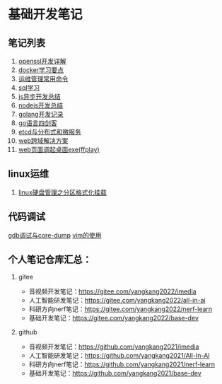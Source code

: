 # 基础开发笔记

## 笔记列表
1. [openssl开发详解](openssl.md)
2. [docker学习要点](docker.md)
3. [运维管理常用命令]()
4. [sql学习](sql.md)
3. [js异步开发总结](js_async.md)
4. [nodejs开发总结](nodejs.md)
5. [golang开发记录](golang.md)
5. [go语言四剑客](go语言四剑客.md)
6. [etcd与分布式和微服务](etcd.md)
7. [web跨域解决方案](web跨域解决方案.md)
8. [web页面调起桌面exe(ffplay)](web页面调起桌面exe(ffplay).md)
## linux运维
1. [linux硬盘管理之分区格式化挂载](linux硬盘管理之分区格式化挂载.md)

## 代码调试
[gdb调试与core-dump](gdb调试与core-dump.md)
[vim的使用](vim.md)


## 个人笔记仓库汇总：
1. gitee
   - 音视频开发笔记：https://gitee.com/yangkang2022/imedia
   - 人工智能研发笔记：https://gitee.com/yangkang2022/all-in-ai
   - 科研方向nerf笔记：https://gitee.com/yangkang2022/nerf-learn
   - 基础开发笔记：https://gitee.com/yangkang2022/base-dev

2. github
   - 音视频开发笔记：https://github.com/yangkang2021/imedia
   - 人工智能研发笔记：https://github.com/yangkang2021/All-In-AI
   - 科研方向nerf笔记：https://github.com/yangkang2021/nerf-learn
   - 基础开发笔记：https://github.com/yangkang2021/base-dev